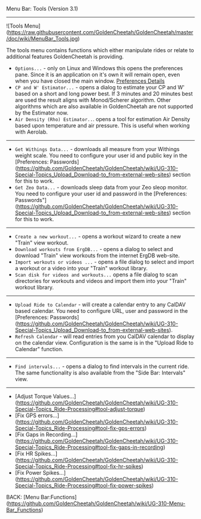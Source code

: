 Menu Bar: Tools (Version 3.1)
***

![Tools Menu] (https://raw.githubusercontent.com/GoldenCheetah/GoldenCheetah/master/doc/wiki/MenuBar_Tools.jpg)

The tools menu contains functions which either manipulate rides or relate to additional features GoldenCheetah is providing.

* `Options...` - only on Linux and Windows this opens the preferences pane. Since it is an application on it's own it will remain open, even when you have closed the main window. [Preferences Details](https://github.com/GoldenCheetah/GoldenCheetah/wiki/UG-310-Preferences_Overview)
* `CP and W' Estimator...` - opens a dialog to estimate your CP and W' based on a short and long power best. If 3 minutes and 20 minutes best are used the result aligns with Monod/Scherer algorithm. Other algorithms which are also available in GoldenCheetah are not supported by the Estimator now. 
* `Air Density (Rho) Estimator..`. opens a tool for estimation Air Density based upon temperature and air pressure. This is useful when working with Aerolab.

***

* `Get Withings Data...` - downloads all measure from your Withings weight scale. You need to configure your user id and public key in the [Preferences: Passwords]
(https://github.com/GoldenCheetah/GoldenCheetah/wiki/UG-310-Special-Topics_Upload_Download-to_from-external-web-sites) section for this to work.
* `Get Zeo Data...` - downloads sleep data from your Zeo sleop monitor. You need to configure your user id and password in the [Preferences: Passwords"] (https://github.com/GoldenCheetah/GoldenCheetah/wiki/UG-310-Special-Topics_Upload_Download-to_from-external-web-sites) section for this to work.


***
* `Create a new workout...` - opens a workout wizard to create a new "Train" view workout. 
* `Download workouts from ErgDB...` - opens a dialog to select and download "Train" view workouts from the internet ErgDB web-site.
* `Import workouts or videos ...` - opens a file dialog to select and import a workout or a video into your "Train" workout library.
* `Scan disk for videos and workouts...` opens a file dialog to scan directories for workouts and videos and import them into your "Train" workout library.

***

* `Upload Ride to Calendar` - will create a calendar entry to any CalDAV based calendar. You need to configure URL, user and password in the [Preferences: Passwords] (https://github.com/GoldenCheetah/GoldenCheetah/wiki/UG-310-Special-Topics_Upload_Download-to_from-external-web-sites).
* `Refresh Calendar` - will read entries from you CalDAV calendar to display on the calendar view. Configuration is the same is in the "Upload Ride to Calendar" function.

***

* `Find intervals...` - opens a dialog to find intervals in the current ride. The same functionality is also available from the "Side Bar: Intervals" view. 

***

* [Adjust Torque Values...] (https://github.com/GoldenCheetah/GoldenCheetah/wiki/UG-310-Special-Topics_Ride-Processing#tool-adjust-torque)
* [Fix GPS errors...] (https://github.com/GoldenCheetah/GoldenCheetah/wiki/UG-310-Special-Topics_Ride-Processing#tool-fix-gps-errors)
* [Fix Gaps in Recording...] (https://github.com/GoldenCheetah/GoldenCheetah/wiki/UG-310-Special-Topics_Ride-Processing#tool-fix-gaps-in-recording)
* [Fix HR Spikes...] (https://github.com/GoldenCheetah/GoldenCheetah/wiki/UG-310-Special-Topics_Ride-Processing#tool-fix-hr-spikes)
* [Fix Power Spikes...] (https://github.com/GoldenCheetah/GoldenCheetah/wiki/UG-310-Special-Topics_Ride-Processing#tool-fix-power-spikes)

BACK: [Menu Bar:Functions] (https://github.com/GoldenCheetah/GoldenCheetah/wiki/UG-310-Menu-Bar_Functions)
